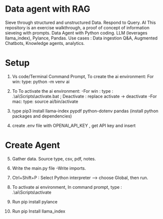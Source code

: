 # Data agent with RAG
 Sieve through structured and unstructured Data. Respond to Query. AI
 This repository is an exercise walkthrough, a proof of concept of information sieveing with prompts.
 Data Agent with Python coding. LLM (leverages llama_index), Pylance, Pandas.
 Use cases : Data ingestion Q&A, Augmented Chatbots, Knowledge agents, analytics. 

# Setup
1. Vs code/Terminal Command Prompt, To create the ai environment: For win: type: python -m venv ai 
2. To To activate the ai environment:
    -For win : type : .\ai\Scripts\activate.bat ; Deactivate : replace activate -> deactivate
    -For mac: type: source ai/bin/activate

3. type pip3 install llama-index pypdf python-dotenv pandas (install python packages and dependencies)
4. create .env file with OPENAI_API_KEY , get API key and insert

# Create Agent
5. Gather data. Source type, csv, pdf, notes.
6. Write the main.py file 
    -Write imports.

7. Ctrl+Shift+P : Select Python interpreter --> choose Global, then run.
8. To activate ai environment, In command prompt, type : .\ai\Scripts\activate
9. Run pip install pylance
10. Run pip Install llama_index